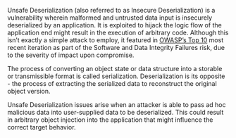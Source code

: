 Unsafe Deserialization (also referred to as Insecure Deserialization) is a vulnerability wherein malformed and untrusted data input is insecurely deserialized by an application. It is exploited to hijack the logic flow of the application end might result in the execution of arbitrary code. Although this isn’t exactly a simple attack to employ, it featured in [OWASP’s Top 10](https://owasp.org/Top10/A08_2021-Software_and_Data_Integrity_Failures/) most recent iteration as part of the Software and Data Integrity Failures risk, due to the severity of impact upon compromise.

The process of converting an object state or data structure into a storable or transmissible format is called serialization. Deserialization is its opposite - the process of extracting the serialized data to reconstruct the original object version.

Unsafe Deserialization issues arise when an attacker is able to pass ad hoc malicious data into user-supplied data to be deserialized. This could result in arbitrary object injection into the application that might influence the correct target behavior.
